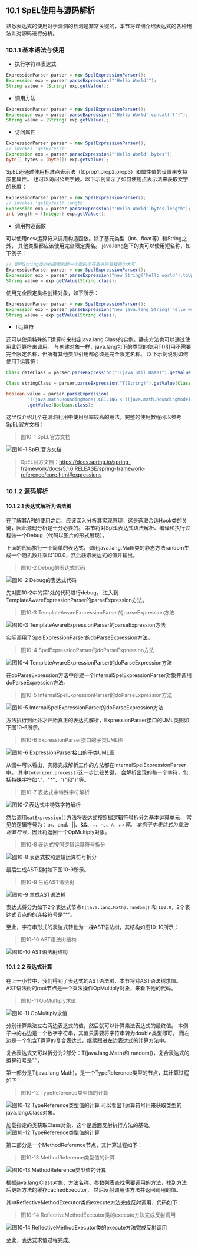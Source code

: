 ## 10.1 SpEL使用与源码解析

熟悉表达式的使用对于漏洞的检测是非常关键的，本节将详细介绍表达式的各种用法并对源码进行分析。

### 10.1.1 基本语法与使用

+ 执行字符串表达式
```java
ExpressionParser parser = new SpelExpressionParser();
Expression exp = parser.parseExpression("'Hello World'"); 
String value = (String) exp.getValue();
```

+ 调用方法
```java
ExpressionParser parser = new SpelExpressionParser();
Expression exp = parser.parseExpression("'Hello World'.concat('!')"); 
String value = (String) exp.getValue();
```
+ 访问属性
```java
ExpressionParser parser = new SpelExpressionParser();
// invokes 'getBytes()'
Expression exp = parser.parseExpression("'Hello World'.bytes"); 
byte[] bytes = (byte[]) exp.getValue();
```

SpEL还通过使用标准点表示法（如prop1.prop2.prop3）和属性值的设置来支持嵌套属性。
也可以访问公共字段。以下示例显示了如何使用点表示法来获取文字的长度：
```java
ExpressionParser parser = new SpelExpressionParser();
// invokes 'getBytes().length'
Expression exp = parser.parseExpression("'Hello World'.bytes.length"); 
int length = (Integer) exp.getValue();
```
+ 调用构造函数

可以使用new运算符来调用构造函数。除了基元类型（int、float等）和String之外， 其他类型都应该使用完全限定类名。
java.lang包下的类可以使用短名称，如下例子：
```java
// 调用String类的构造器创建一个新的字符串并将其转换为大写
ExpressionParser parser = new SpelExpressionParser();
Expression exp = parser.parseExpression("new String('hello world').toUpperCase()"); 
String value = exp.getValue(String.class);
```

使用完全限定类名创建对象，如下所示：
```java
ExpressionParser parser = new SpelExpressionParser();
Expression exp = parser.parseExpression("new java.lang.String('hello world').toUpperCase()");
String value = exp.getValue(String.class);
```

+ T运算符

还可以使用特殊的T运算符来指定java.lang.Class的实例。静态方法也可以通过使用此运算符来调用。
与创建对象一样，java.lang包下的类型的使用T()引用不需要完全限定名称，但所有其他类型引用都必须是完全限定名称。
以下示例说明如何使用T运算符：
```java
Class dateClass = parser.parseExpression("T(java.util.Date)").getValue(Class.class);

Class stringClass = parser.parseExpression("T(String)").getValue(Class.class);

boolean value = parser.parseExpression(
        "T(java.math.RoundingMode).CEILING < T(java.math.RoundingMode).FLOOR")
        .getValue(Boolean.class);
```

这里仅介绍几个在漏洞利用中使用频率较高的用法，完整的使用教程可以参考SpEL官方文档：
> 图10-1 SpEL官方文档

![图10-1 SpEL官方文档](../../.vuepress/public/images/book/expression/img/10-1.jpg)

> SpEL官方文档：https://docs.spring.io/spring-framework/docs/5.1.6.RELEASE/spring-framework-reference/core.html#expressions

### 10.1.2 源码解析

#### 10.1.2.1 表达式解析为语法树
在了解其API的使用之后，应该深入分析其实现原理，这是选取合适Hook类的关键，因此源码分析是十分必要的。
本节将对SpEL表达式语法解析、编译和执行过程做一个Debug（代码以图片的形式展现）。

下面的代码执行一个简单的表达式，调用java.lang.Math类的静态方法random生成一个随机数并乘以100.0，然后获取表达式的值并输出。
> 图10-2 Debug的表达式代码

![图10-2 Debug的表达式代码](../../.vuepress/public/images/book/expression/img/10-2.jpg)

先对图10-2中的第1处的代码进行debug。 进入到TemplateAwareExpressionParser的parseExpression方法。
> 图10-3 TemplateAwareExpressionParser的parseExpression方法

![图10-3 TemplateAwareExpressionParser的parseExpression方法](../../.vuepress/public/images/book/expression/img/10-3.jpg)

实际调用了SpelExpressionParser的doParseExpression方法。
> 图10-4 SpelExpressionParser的doParseExpression方法

![图10-4 TemplateAwareExpressionParser的doParseExpression方法](../../.vuepress/public/images/book/expression/img/10-4.jpg)

在doParseExpression方法中创建一个InternalSpelExpressionParser对象并调用doParseExpression方法。
> 图10-5 InternalSpelExpressionParser的doParseExpression方法

![图10-5 InternalSpelExpressionParser的doParseExpression方法](../../.vuepress/public/images/book/expression/img/10-5.jpg)

方法执行到此处才开始真正的表达式解析，ExpressionParser接口的UML类图如下图10-6所示。
> 图10-6 ExpressionParser接口的子类UML图

![图10-6 ExpressionParser接口的子类UML图](../../.vuepress/public/images/book/expression/img/10-6.jpg)

从图中可以看出，实际完成解析工作的方法都在InternalSpelExpressionParser中。 其中`tokenizer.process()`这一步比较关键，
会解析出现的每一个字符，包括特殊字符如"."、"*"、"("和")"等。
> 图10-7 表达式中特殊字符解析

![图10-7 表达式中特殊字符解析](../../.vuepress/public/images/book/expression/img/10-7.jpg)

然后调用`eatExpression()`方法将表达式按照据逻辑符号拆分为基本运算单元，
常见的逻辑符号为：or、and、||、&&、+、-、*、/、++等。
本例子中表达式为乘法运算符号*，因此将返回一个OpMultiply对象。

> 图10-8 表达式按照逻辑运算符号拆分

![图10-8 表达式按照逻辑运算符号拆分](../../.vuepress/public/images/book/expression/img/10-8.jpg)

最后生成AST语树如下图10-9所示。

>图10-9 生成AST语法树

![图10-9 生成AST语法树](../../.vuepress/public/images/book/expression/img/10-9.jpg)

表达式将分为如下2个表达式节点`T(java.lang.Math).random()` 和 `100.0`，2个表达式节点的的连接符号是"*"。

至此，字符串形式的表达式转化为一棵AST语法树，其结构如图10-10所示：
> 图10-10 AST语法树结构

![图10-10 AST语法树结构](../../.vuepress/public/images/book/expression/img/10-10.jpg)


#### 10.1.2.2 表达式计算

在上一小节中，我们得到了表达式的AST语法树，本节将对AST语法树求值。
AST语法树的root节点是一个乘法操作OpMultiply对象，来看下他的代码。

> 图10-11 OpMultiply求值

![图10-11 OpMultiply求值](../../.vuepress/public/images/book/expression/img/10-11.jpg)

分别计算乘法左右两边表达式的值，然后就可以计算乘法表达式的最终值。
本例子中的右边是一个数字字符串，其值只需要将字符串转为double类型即可。
而左边是一个包含T运算的复合表达式，继续跟进左边表达式的计算方法中。

复合表达式又可以拆分为2部分：T(java.lang.Math)和 random()，复合表达式的运算符号是"."。

第一部分是T(java.lang.Math)，是一个TypeReference类型的节点，其计算过程如下：
> 图10-12 TypeReference类型值的计算

![图10-12 TypeReference类型值的计算](../../.vuepress/public/images/book/expression/img/Xnip2024-04-25_08-16-51.jpg)
可以看出T运算符号用来获取类型的java.lang.Class对象。

加载指定的类获取Class对象，这个是后面反射执行方法的基础。
![图10-12 TypeReference类型值的计算](../../.vuepress/public/images/book/expression/img/Xnip2024-04-25_08-17-16.jpg)


第二部分是一个MethodReference节点，其计算过程如下：
> 图10-13 MethodReference类型值的计算

![图10-13 MethodReference类型值的计算](../../.vuepress/public/images/book/expression/img/10-13.jpg)

根据java.lang.Class对象、方法名称、参数列表查找需要调用的方法，找到方法后更新方法的缓存cachedExecutor，
然后反射调用该方法并返回调用的值。

其中ReflectiveMethodExecutor类的execute方法完成反射调用，代码如下：
> 图10-14 ReflectiveMethodExecutor类的execute方法完成反射调用

![图10-14 ReflectiveMethodExecutor类的execute方法完成反射调用](../../.vuepress/public/images/book/expression/img/10-14.jpg)

至此，表达式求值过程完成。



















